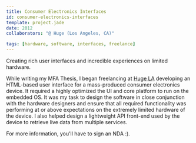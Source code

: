 ```yaml
---
title: Consumer Electronics Interfaces
id: consumer-electronics-interfaces
template: project.jade
date: 2012
collaborators: "@ Huge (Los Angeles, CA)"

tags: [hardware, software, interfaces, freelance]
---
```


Creating rich user interfaces and incredible experiences on limited hardware.

While writing my MFA Thesis, I began freelancing at [Huge LA](http://hugeinc.com/) developing an HTML-based user interface for a mass-produced consumer electronics device. It required a highly optimized the UI and core platform to run on the embedded OS. It was my task to design the software in close conjunction with the hardware designers and ensure that all required functionality was performing at or above expectations on the extremely limited hardware of the device. I also helped design a lightweight API front-end used by the device to retrieve live data from multiple services.

For more information, you'll have to sign an NDA :).